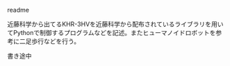 readme

近藤科学から出てるKHR-3HVを近藤科学から配布されているライブラリを用いてPythonで制御するプログラムなどを記述。またヒューマノイドロボットを参考に二足歩行などを行う。

書き途中